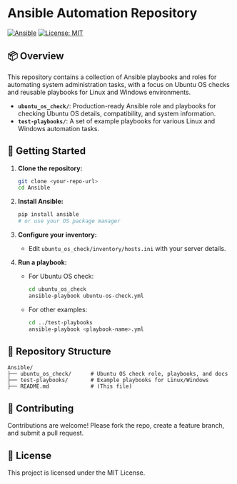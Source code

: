 # Ansible Automation Repository

[![Ansible](https://img.shields.io/badge/Ansible-Automation-blue?logo=ansible)](https://www.ansible.com/)
[![License: MIT](https://img.shields.io/badge/License-MIT-yellow.svg)](LICENSE)

## 📦 Overview

This repository contains a collection of Ansible playbooks and roles for automating system administration tasks, with a focus on Ubuntu OS checks and reusable playbooks for Linux and Windows environments.

- **`ubuntu_os_check/`**: Production-ready Ansible role and playbooks for checking Ubuntu OS details, compatibility, and system information.
- **`test-playbooks/`**: A set of example playbooks for various Linux and Windows automation tasks.

## 🚀 Getting Started

1. **Clone the repository:**
   ```bash
   git clone <your-repo-url>
   cd Ansible
   ```
2. **Install Ansible:**
   ```bash
   pip install ansible
   # or use your OS package manager
   ```
3. **Configure your inventory:**
   - Edit `ubuntu_os_check/inventory/hosts.ini` with your server details.

4. **Run a playbook:**
   - For Ubuntu OS check:
     ```bash
     cd ubuntu_os_check
     ansible-playbook ubuntu-os-check.yml
     ```
   - For other examples:
     ```bash
     cd ../test-playbooks
     ansible-playbook <playbook-name>.yml
     ```

## 📁 Repository Structure

```
Ansible/
├── ubuntu_os_check/      # Ubuntu OS check role, playbooks, and docs
├── test-playbooks/       # Example playbooks for Linux/Windows
├── README.md             # (This file)
```

## 🤝 Contributing

Contributions are welcome! Please fork the repo, create a feature branch, and submit a pull request.

## 📄 License

This project is licensed under the MIT License.
